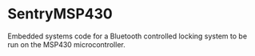 # SentryMSP430
Embedded systems code for a Bluetooth controlled locking system to be run on the MSP430 microcontroller.
